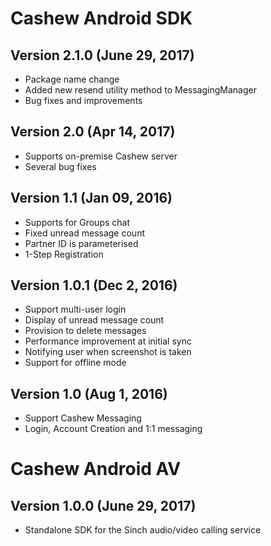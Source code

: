 # Cashew Android SDK

## Version 2.1.0 (June 29, 2017)

- Package name change
- Added new resend utility method to MessagingManager
- Bug fixes and improvements

## Version 2.0 (Apr 14, 2017)

- Supports on-premise Cashew server
- Several bug fixes

## Version 1.1 (Jan 09, 2016)

- Supports for Groups chat
- Fixed unread message count
- Partner ID is parameterised
- 1-Step Registration

## Version 1.0.1 (Dec 2, 2016)

- Support multi-user login
- Display of unread message count
- Provision to delete messages
- Performance improvement at initial sync
- Notifying user when screenshot is taken
- Support for offline mode

## Version 1.0 (Aug 1, 2016)
- Support Cashew Messaging
- Login, Account Creation and 1:1 messaging


# Cashew Android AV

## Version 1.0.0 (June 29, 2017)
- Standalone SDK for the Sinch audio/video calling service
